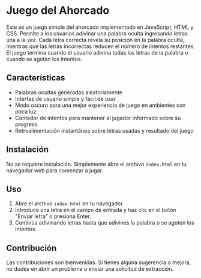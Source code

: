 # Juego del Ahorcado

Este es un juego simple del ahorcado implementado en JavaScript, HTML y CSS. Permite a los usuarios adivinar una palabra oculta ingresando letras una a la vez. Cada letra correcta revela su posición en la palabra oculta, mientras que las letras incorrectas reducen el número de intentos restantes. El juego termina cuando el usuario adivina todas las letras de la palabra o cuando se agotan los intentos.


## Características

- Palabras ocultas generadas aleatoriamente
- Interfaz de usuario simple y fácil de usar
- Modo oscuro para una mejor experiencia de juego en ambientes con poca luz
- Contador de intentos para mantener al jugador informado sobre su progreso
- Retroalimentación instantánea sobre letras usadas y resultado del juego

## Instalación

No se requiere instalación. Simplemente abre el archivo `index.html` en tu navegador web para comenzar a jugar.

## Uso

1. Abre el archivo `index.html` en tu navegador.
2. Introduce una letra en el campo de entrada y haz clic en el botón "Enviar letra" o presiona Enter.
3. Continúa adivinando letras hasta que adivines la palabra o se agoten los intentos.

## Contribución

Las contribuciones son bienvenidas. Si tienes alguna sugerencia o mejora, no dudes en abrir un problema o enviar una solicitud de extracción.

